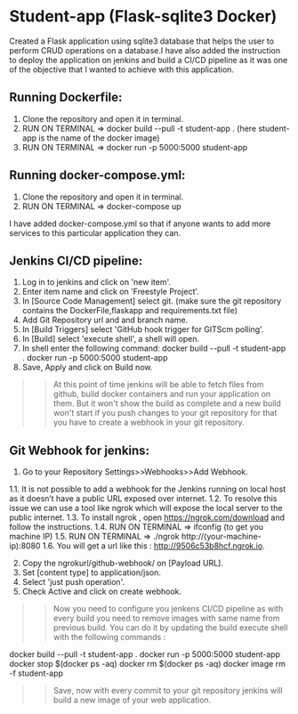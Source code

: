 # Student-app (Flask-sqlite3 Docker)
Created a Flask application using sqlite3 database that helps the user to perform CRUD operations on a database.I have also added the instruction to deploy the application on jenkins and build a CI/CD pipeline as it was one of the objective that I wanted to achieve with this application.

## Running Dockerfile:
1. Clone the repository and open it in terminal.
2. RUN ON TERMINAL => docker build --pull -t student-app .   (here student-app is the name of the docker image)
3. RUN ON TERMINAL => docker run -p 5000:5000 student-app

## Running docker-compose.yml:
1. Clone the repository and open it in terminal.
2. RUN ON TERMINAL => docker-compose up 

I have added docker-compose.yml so that if anyone wants to add more services to this particular application they can.

## Jenkins CI/CD pipeline:
1. Log in to jenkins and click on 'new item'.
2. Enter item name and click on 'Freestyle Project'.
3. In [Source Code Management] select git. (make sure the git repository contains the DockerFile,flaskapp and requirements.txt file)
4. Add Git Repository url and and branch name.
5. In [Build Triggers] select 'GitHub hook trigger for GITScm polling'. 
6. In [Build] select 'execute shell', a shell will open.
7. In shell enter the following command:
      docker build --pull -t student-app .
      docker run -p 5000:5000 student-app
8. Save, Apply and click on Build now.

>> At this point of time jenkins will be able to fetch files from github, build docker containers and run your application on them. But it won't show the build as complete and a new build won't start if you push changes to your git repository for that you have to create a webhook in your git repository.

## Git Webhook for jenkins:
1. Go to your Repository Settings>>Webhooks>>Add Webhook.

  1.1. It is not possible to add a webhook for the Jenkins running on local host as it doesn’t have a public URL exposed over internet. 
  1.2. To resolve this issue we can use a tool like ngrok which will expose the local server to the public internet.
  1.3. To install ngrok , open https://ngrok.com/download and follow the instructions.
  1.4.  RUN ON TERMINAL => ifconfig (to get you machine IP)
  1.5.  RUN ON TERMINAL => ./ngrok http://(your-machine-ip):8080
  1.6.  You will get a url like this : http://9506c53b8hcf.ngrok.io.
  
2. Copy the ngrokurl/github-webhook/ on [Payload URL].
3. Set [content type] to application/json.
4. Select 'just push operation'.
5. Check Active and click on create webhook.

>> Now you need to configure you jenkens CI/CD pipeline as with every build you need to remove images with same name from previous build. You can do it by updating the build execute shell with the following commands :

docker build --pull -t student-app .
docker run -p 5000:5000 student-app
docker stop $(docker ps -aq)
docker rm $(docker ps -aq)
docker image rm -f student-app

>> Save, now with every commit to your git repository jenkins will build a new image of your web application.




